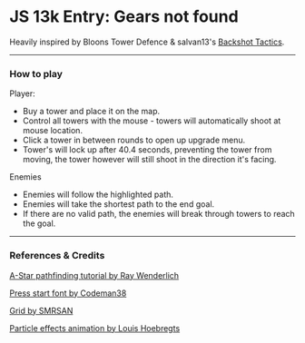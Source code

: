# JS 13k Entry: Gears not found
Heavily inspired by Bloons Tower Defence & salvan13's [Backshot Tactics](https://backshot-tactics.herokuapp.com/).
___
### How to play
Player:
 - Buy a tower and place it on the map.
 - Control all towers with the mouse - towers will automatically shoot at mouse location.
 - Click a tower in between rounds to open up upgrade menu.
 - Tower's will lock up after 40.4 seconds, preventing the tower from moving, the tower however will still shoot in the direction it's facing.

Enemies
 - Enemies will follow the highlighted path.
 - Enemies will take the shortest path to the end goal.
 - If there are no valid path, the enemies will break through towers to reach the goal.

___
### References & Credits
[A-Star pathfinding tutorial by Ray Wenderlich](https://www.raywenderlich.com/3016-introduction-to-a-pathfinding)

[Press start font by Codeman38](http://www.zone38.net/font/)

[Grid by SMRSAN](https://repl.it/@smrsan761)

[Particle effects animation by Louis Hoebregts](https://css-tricks.com/playing-with-particles-using-the-web-animations-api/)